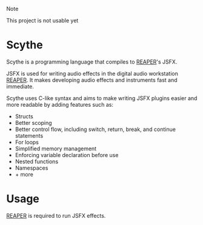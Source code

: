 > [!NOTE]  
> This project is not usable yet

# Scythe
Scythe is a programming language that compiles to [REAPER](https://www.reaper.fm/)'s JSFX.

JSFX is used for writing audio effects in the digital audio workstation [REAPER](https://www.reaper.fm/).
It makes developing audio effects and instruments fast and immediate.

Scythe uses C-like syntax and aims to make writing JSFX plugins easier and more readable by adding features such as:
- Structs
- Better scoping
- Better control flow, including switch, return, break, and continue statements
- For loops
- Simplified memory management
- Enforcing variable declaration before use
- Nested functions
- Namespaces
- \+ more

# Usage
[REAPER](https://www.reaper.fm/) is required to run JSFX effects.
